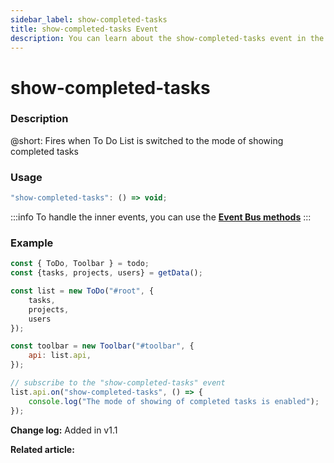 ```yaml
---
sidebar_label: show-completed-tasks
title: show-completed-tasks Event
description: You can learn about the show-completed-tasks event in the documentation of the DHTMLX JavaScript To Do List library. Browse developer guides and API reference, try out code examples and live demos, and download a free 30-day evaluation version of DHTMLX To Do List.
---
```


# show-completed-tasks

### Description

@short: Fires when To Do List is switched to the mode of showing completed tasks

### Usage

~~~js
"show-completed-tasks": () => void;
~~~

:::info
To handle the inner events, you can use the [**Event Bus methods**](category/event-bus-methods.md)
:::

### Example

~~~js {15-17}
const { ToDo, Toolbar } = todo;
const {tasks, projects, users} = getData();

const list = new ToDo("#root", {
	tasks,
    projects,
    users
});

const toolbar = new Toolbar("#toolbar", {
	api: list.api,
});

// subscribe to the "show-completed-tasks" event
list.api.on("show-completed-tasks", () => {
    console.log("The mode of showing of completed tasks is enabled"); 
});
~~~

**Change log:** Added in v1.1

**Related article:**